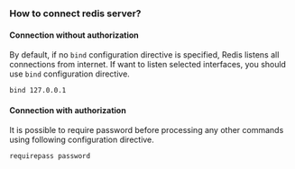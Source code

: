 ### How to connect redis server?

#### Connection without authorization
By default, if no `bind` configuration directive is specified, Redis
listens all connections from internet. If want to listen selected
interfaces, you should use `bind` configuration directive.

```
bind 127.0.0.1
```

#### Connection with authorization
It is possible to require password before processing any other commands
using following configuration directive.

```
requirepass password
```